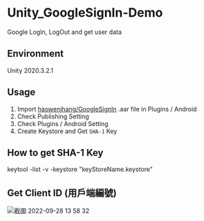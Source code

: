 # Unity_GoogleSignIn-Demo
Google LogIn, LogOut and get user data

## Environment
Unity 2020.3.2.1

## Usage
1. Import  [haowenjhang/GoogleSignIn](https://github.com/haowenjhang/GoogleSignIn) .aar file in Plugins / Android
2. Check Publishing Setting
3. Check Plugins / Android Setting
4. Create Keystore and Get `SHA-1` Key 

## How to get SHA-1 Key
keytool -list -v -keystore "keyStoreName.keystore"

## Get Client ID (用戶端編號)
![截圖 2022-09-28 13 58 32](https://user-images.githubusercontent.com/30752142/192701098-115d24de-f0c6-4ae8-80b5-61a8adfbf67f.png)
